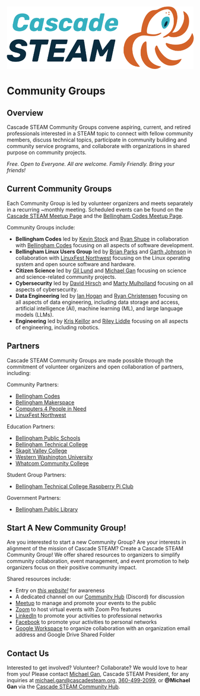 <style>
  .header {
	display: none;
  }
  .footer {
	display: none;
  }
</style>

[![Cascade STEAM Logo](/assets/images/Cascade_STEAM_horizontal_logo_primary_1.png)](https://cascadesteam.org)

# Community Groups

## Overview
Cascade STEAM Community Groups convene aspiring, current, and retired professionals interested in a STEAM topic to connect with fellow community members, discuss technical topics, participate in community building and community service programs, and collaborate with organizations in shared purpose on community projects.

*Free. Open to Everyone. All are welcome. Family Friendly. Bring your friends!*

## Current Community Groups
Each Community Group is led by volunteer organizers and meets separately in a recurring ~monthly meeting. Scheduled events can be found on the [Cascade STEAM Meetup Page](https://meetup.com/cascadesteam) and the [Bellingham Codes Meetup Page](https://meetup.com/bellinghamcodes).

Community Groups include: 
- **Bellingham Codes** led by [Kevin Stock](mailto:kevin@toolhouse.com) and [Ryan Shupe](mailto:ryan.shupe@gmail.com) in collaboration with [Bellingham Codes](https://bellingham.codes) focusing on all aspects of software development.
- **Bellingham Linux Users Group** led by [Brian Parks](mailto:brian.parks@cascadesteam.org) and [Garth Johnson](mailto:garth.johnson@cascadesteam.org) in collaboration with [LinuxFest Northwest](https://lfnw.org) focusing on the Linux operating system and open source software and hardware.
- **Citizen Science** led by [Gil Lund](mailto:gil.lund@cascadesteam.org) and [Michael Gan](mailto:michael.gan@cascadesteam.org) focusing on science and science-related community projects.
- **Cybersecurity** led by [David Hirsch](mailto:david.hirsch@cascadesteam.org) and [Marty Mulholland](mailto:marty.mulholland@cascadesteam.org) focusing on all aspects of cybersecurity.
- **Data Engineering** led by [Ian Hogan](mailto:ian.hogan@cascadesteam.org) and [Ryan Christensen](mailto:ryan.christensen@cascadesteam.org) focusing on all aspects of data engineering, including data storage and access, artificial intelligence (AI), machine learning (ML), and large language models (LLMs).
- **Engineering** led by [Kris Keillor](mailto:kris.keillor@cascadesteam.org) and [Riley Liddle](mailto:riley.liddle@cascadesteam.org) focusing on all aspects of engineering, including robotics.

## Partners
Cascade STEAM Community Groups are made possible through the commitment of volunteer organizers and open collaboration of partners, including:

Community Partners:
- [Bellingham Codes](https://bellingham.codes)
- [Bellingham Makerspace](https://bellinghammakerspace.org)
- [Computers 4 People in Need](https://c4pin.org)
- [LinuxFest Northwest](https://lfnw.org)

Education Partners:
- [Bellingham Public Schools](https://bellinghamschools.org)
- [Bellingham Technical College](https://btc.edu)
- [Skagit Valley College](https://skagit.edu)
- [Western Washington University](https://wwu.edu)
- [Whatcom Community College](https://whatcom.edu)

Student Group Partners:
- [Bellingham Technical College Raspberry Pi Club](https://www.raspberrypiclub.org)

Government Partners:
- [Bellingham Public Library](https://bellinghampubliclibrary.org)

## Start A New Community Group!
Are you interested to start a new Community Group? Are your interests in alignment of the mission of Cascade STEAM? Create a Cascade STEAM Community Group! We offer shared resources to organizers to simplify community collaboration, event management, and event promotion to help organizers focus on their positive community impact.

Shared resources include:
- Entry on *[this website!](https://cascadesteam.org)* for awareness
- A dedicated channel on our [Community Hub](http://hub.cascadesteam.org) (Discord) for discussion
- [Meetup](https://meetup.com/cascadesteam) to manage and promote your events to the public
- [Zoom](https://zoom.com) to host virtual events with Zoom Pro features
- [LinkedIn](https://linkedin.com/company/cascadesteam) to promote your activities to professional networks
- [Facebook](https://facebook.com/cascadesteam) to promote your activities to personal networks
- [Google Workspace](https://workspace.google.com) to organize collaboration with an organization email address and Google Drive Shared Folder

## Contact Us
Interested to get involved? Volunteer? Collaborate? We would love to hear from you! Please contact [Michael Gan](https://www.linkedin.com/in/michaelbgan), Cascade STEAM President, for any inquiries at [michael.gan@cascadesteam.org](mailto:michael.gan@cascadesteam.org), [360-499-2099](tel:3604992099), or **@Michael Gan** via the [Cascade STEAM Community Hub](http://discord.cascadesteam.org).
